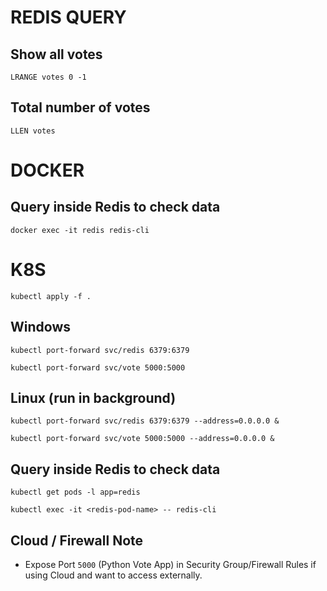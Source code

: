# REDIS QUERY
## Show all votes
```
LRANGE votes 0 -1
```

## Total number of votes
```
LLEN votes
```

# DOCKER
## Query inside Redis to check data
```
docker exec -it redis redis-cli
```

# K8S
```
kubectl apply -f .
```

## Windows
```
kubectl port-forward svc/redis 6379:6379 
```
```
kubectl port-forward svc/vote 5000:5000 
```

## Linux (run in background)
```
kubectl port-forward svc/redis 6379:6379 --address=0.0.0.0 &
```
```
kubectl port-forward svc/vote 5000:5000 --address=0.0.0.0 &
```

## Query inside Redis to check data
```
kubectl get pods -l app=redis
```
```
kubectl exec -it <redis-pod-name> -- redis-cli
```

## Cloud / Firewall Note

 - Expose Port `5000` (Python Vote App) in Security Group/Firewall Rules if using Cloud and want to access externally.